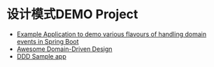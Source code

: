# 设计模式DEMO Project

- [Example Application to demo various flavours of handling domain events in Spring Boot](https://github.com/mploed/event-driven-spring-boot)
- [Awesome Domain-Driven Design](https://github.com/heynickc/awesome-ddd)
- [DDD Sample app](https://github.com/citerus/dddsample-core)